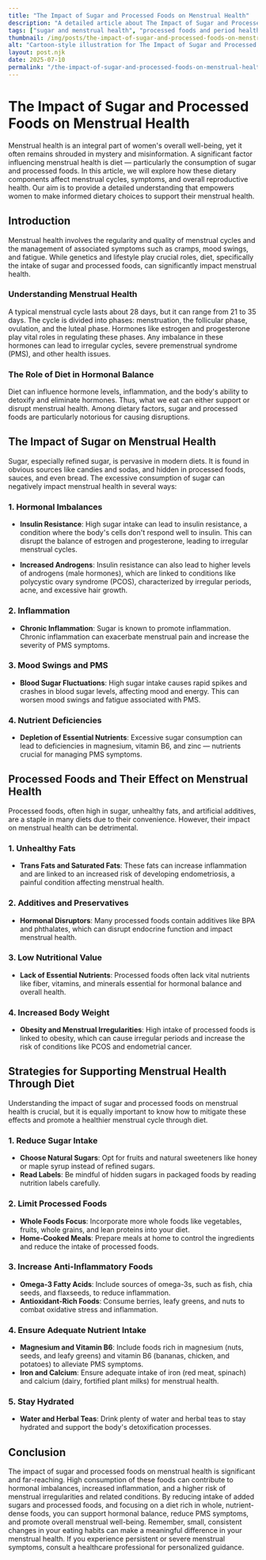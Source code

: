 ```yaml
---
title: "The Impact of Sugar and Processed Foods on Menstrual Health"
description: "A detailed article about The Impact of Sugar and Processed Foods on Menstrual Health."
tags: ["sugar and menstrual health", "processed foods and period health", "diet impact on menstrual cycle", "sugar effects on menstruation", "processed foods and menstrual cycle"]
thumbnail: /img/posts/the-impact-of-sugar-and-processed-foods-on-menstrual-health.png
alt: "Cartoon-style illustration for The Impact of Sugar and Processed Foods on Menstrual Health"
layout: post.njk
date: 2025-07-10
permalink: "/the-impact-of-sugar-and-processed-foods-on-menstrual-health/"
---
```


# The Impact of Sugar and Processed Foods on Menstrual Health

Menstrual health is an integral part of women's overall well-being, yet it often remains shrouded in mystery and misinformation. A significant factor influencing menstrual health is diet — particularly the consumption of sugar and processed foods. In this article, we will explore how these dietary components affect menstrual cycles, symptoms, and overall reproductive health. Our aim is to provide a detailed understanding that empowers women to make informed dietary choices to support their menstrual health.

## Introduction

Menstrual health involves the regularity and quality of menstrual cycles and the management of associated symptoms such as cramps, mood swings, and fatigue. While genetics and lifestyle play crucial roles, diet, specifically the intake of sugar and processed foods, can significantly impact menstrual health. 

### Understanding Menstrual Health

A typical menstrual cycle lasts about 28 days, but it can range from 21 to 35 days. The cycle is divided into phases: menstruation, the follicular phase, ovulation, and the luteal phase. Hormones like estrogen and progesterone play vital roles in regulating these phases. Any imbalance in these hormones can lead to irregular cycles, severe premenstrual syndrome (PMS), and other health issues.

### The Role of Diet in Hormonal Balance

Diet can influence hormone levels, inflammation, and the body's ability to detoxify and eliminate hormones. Thus, what we eat can either support or disrupt menstrual health. Among dietary factors, sugar and processed foods are particularly notorious for causing disruptions.

## The Impact of Sugar on Menstrual Health

Sugar, especially refined sugar, is pervasive in modern diets. It is found in obvious sources like candies and sodas, and hidden in processed foods, sauces, and even bread. The excessive consumption of sugar can negatively impact menstrual health in several ways:

### 1. Hormonal Imbalances

- **Insulin Resistance**: High sugar intake can lead to insulin resistance, a condition where the body's cells don't respond well to insulin. This can disrupt the balance of estrogen and progesterone, leading to irregular menstrual cycles.
  
- **Increased Androgens**: Insulin resistance can also lead to higher levels of androgens (male hormones), which are linked to conditions like polycystic ovary syndrome (PCOS), characterized by irregular periods, acne, and excessive hair growth.

### 2. Inflammation

- **Chronic Inflammation**: Sugar is known to promote inflammation. Chronic inflammation can exacerbate menstrual pain and increase the severity of PMS symptoms.

### 3. Mood Swings and PMS

- **Blood Sugar Fluctuations**: High sugar intake causes rapid spikes and crashes in blood sugar levels, affecting mood and energy. This can worsen mood swings and fatigue associated with PMS.

### 4. Nutrient Deficiencies

- **Depletion of Essential Nutrients**: Excessive sugar consumption can lead to deficiencies in magnesium, vitamin B6, and zinc — nutrients crucial for managing PMS symptoms.

## Processed Foods and Their Effect on Menstrual Health

Processed foods, often high in sugar, unhealthy fats, and artificial additives, are a staple in many diets due to their convenience. However, their impact on menstrual health can be detrimental.

### 1. Unhealthy Fats

- **Trans Fats and Saturated Fats**: These fats can increase inflammation and are linked to an increased risk of developing endometriosis, a painful condition affecting menstrual health.

### 2. Additives and Preservatives

- **Hormonal Disruptors**: Many processed foods contain additives like BPA and phthalates, which can disrupt endocrine function and impact menstrual health.

### 3. Low Nutritional Value

- **Lack of Essential Nutrients**: Processed foods often lack vital nutrients like fiber, vitamins, and minerals essential for hormonal balance and overall health.

### 4. Increased Body Weight

- **Obesity and Menstrual Irregularities**: High intake of processed foods is linked to obesity, which can cause irregular periods and increase the risk of conditions like PCOS and endometrial cancer.

## Strategies for Supporting Menstrual Health Through Diet

Understanding the impact of sugar and processed foods on menstrual health is crucial, but it is equally important to know how to mitigate these effects and promote a healthier menstrual cycle through diet.

### 1. Reduce Sugar Intake

- **Choose Natural Sugars**: Opt for fruits and natural sweeteners like honey or maple syrup instead of refined sugars.
- **Read Labels**: Be mindful of hidden sugars in packaged foods by reading nutrition labels carefully.

### 2. Limit Processed Foods

- **Whole Foods Focus**: Incorporate more whole foods like vegetables, fruits, whole grains, and lean proteins into your diet.
- **Home-Cooked Meals**: Prepare meals at home to control the ingredients and reduce the intake of processed foods.

### 3. Increase Anti-Inflammatory Foods

- **Omega-3 Fatty Acids**: Include sources of omega-3s, such as fish, chia seeds, and flaxseeds, to reduce inflammation.
- **Antioxidant-Rich Foods**: Consume berries, leafy greens, and nuts to combat oxidative stress and inflammation.

### 4. Ensure Adequate Nutrient Intake

- **Magnesium and Vitamin B6**: Include foods rich in magnesium (nuts, seeds, and leafy greens) and vitamin B6 (bananas, chicken, and potatoes) to alleviate PMS symptoms.
- **Iron and Calcium**: Ensure adequate intake of iron (red meat, spinach) and calcium (dairy, fortified plant milks) for menstrual health.

### 5. Stay Hydrated

- **Water and Herbal Teas**: Drink plenty of water and herbal teas to stay hydrated and support the body's detoxification processes.

## Conclusion

The impact of sugar and processed foods on menstrual health is significant and far-reaching. High consumption of these foods can contribute to hormonal imbalances, increased inflammation, and a higher risk of menstrual irregularities and related conditions. By reducing intake of added sugars and processed foods, and focusing on a diet rich in whole, nutrient-dense foods, you can support hormonal balance, reduce PMS symptoms, and promote overall menstrual well-being. Remember, small, consistent changes in your eating habits can make a meaningful difference in your menstrual health. If you experience persistent or severe menstrual symptoms, consult a healthcare professional for personalized guidance.